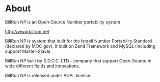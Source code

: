 About
======

BillRun NP is an Open-Source Number portability system

http://www.billrun.net

BillRun NP is system that built for the  Israeli Number Portability Standard (declared by MOC gov). It built on Zend Framework and MySQL (including support Master-Slave).

BillRun NP built by S.D.O.C. LTD - company that support Open-Source in wide different fields and innovations.

BillRun NP is released under AGPL license.